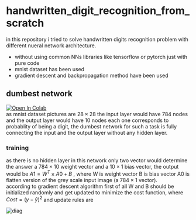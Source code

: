 # handwritten_digit_recognition_from_scratch
in this repository i tried to solve handwritten digits recognition problem with different nueral network architecture.

- without using common NNs libraries like tensorflow or pytorch just with pure code
- mnist dataset has been used
- gradient descent and backpropagation method have been used

## dumbest network
[![Open In Colab](https://colab.research.google.com/assets/colab-badge.svg)](https://colab.research.google.com/github/Mehrdadghassabi/handwritten_digit_recognition_from_scratch/blob/main/dumbest%D9%80network.ipynb) <br />
as mnist dataset pictures are $`28 \times 28`$ the input layer would have 784 nodes and the output layer would have 10 nodes each one corresponds to probablity of being a digit,
the dumbest network for such a task is fully connecting the input and the output layer without any hidden layer.<br />
### training
as there is no hidden layer in this network only two vector would determine the answer a $`784 \times 10`$ weight vector and a $`10 \times 1`$ bias vector,
the output would be $`A1 = W^T \times A0 + B`$ , 
where W is weight vector B is bias vector A0 is flatten version of the grey scale input image (a $`784 \times 1`$ vector). <br />
according to gradient descent algorithm first of all W and B should be initialized randomly and get updated to minimize the cost function,
where $`Cost = (y - \hat{y})^2`$ and update rules are


![diag](https://github.com/Mehrdadghassabi/handwritten_digit_recognition_from_scratch/assets/53050138/fb1743a7-9bf5-49c9-b61e-896486f696b2)
